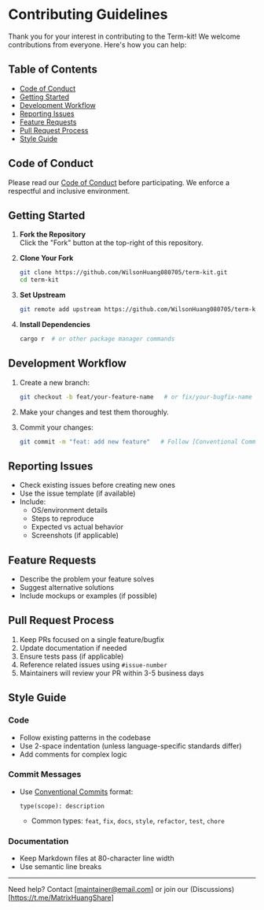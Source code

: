 # Contributing Guidelines

Thank you for your interest in contributing to the Term-kit! We welcome contributions from everyone. Here's how you can help:

## Table of Contents
- [Code of Conduct](#code-of-conduct)
- [Getting Started](#getting-started)
- [Development Workflow](#development-workflow)
- [Reporting Issues](#reporting-issues)
- [Feature Requests](#feature-requests)
- [Pull Request Process](#pull-request-process)
- [Style Guide](#style-guide)

## Code of Conduct
Please read our [Code of Conduct](CODE_OF_CONDUCT.md) before participating. We enforce a respectful and inclusive environment.

## Getting Started
1. **Fork the Repository**  
   Click the "Fork" button at the top-right of this repository.

2. **Clone Your Fork**  
   ```bash
   git clone https://github.com/WilsonHuang080705/term-kit.git
   cd term-kit
   ```

3. **Set Upstream**  
   ```bash
   git remote add upstream https://github.com/WilsonHuang080705/term-kit.git
   ```

4. **Install Dependencies**  
   ```bash
   cargo r  # or other package manager commands
   ```

## Development Workflow
1. Create a new branch:  
   ```bash
   git checkout -b feat/your-feature-name   # or fix/your-bugfix-name
   ```

2. Make your changes and test them thoroughly.

3. Commit your changes:  
   ```bash
   git commit -m "feat: add new feature"   # Follow [Conventional Commits](https://www.conventionalcommits.org)
   ```

## Reporting Issues
- Check existing issues before creating new ones
- Use the issue template (if available)
- Include:
  - OS/environment details
  - Steps to reproduce
  - Expected vs actual behavior
  - Screenshots (if applicable)

## Feature Requests
- Describe the problem your feature solves
- Suggest alternative solutions
- Include mockups or examples (if possible)

## Pull Request Process
1. Keep PRs focused on a single feature/bugfix
2. Update documentation if needed
3. Ensure tests pass (if applicable)
4. Reference related issues using `#issue-number`
5. Maintainers will review your PR within 3-5 business days

## Style Guide
### Code
- Follow existing patterns in the codebase
- Use 2-space indentation (unless language-specific standards differ)
- Add comments for complex logic

### Commit Messages
- Use [Conventional Commits](https://www.conventionalcommits.org) format:
  ```
  type(scope): description
  ```
  - Common types: `feat`, `fix`, `docs`, `style`, `refactor`, `test`, `chore`

### Documentation
- Keep Markdown files at 80-character line width
- Use semantic line breaks

---

Need help? Contact [maintainer@email.com] or join our (Discussions)[https://t.me/MatrixHuangShare]
